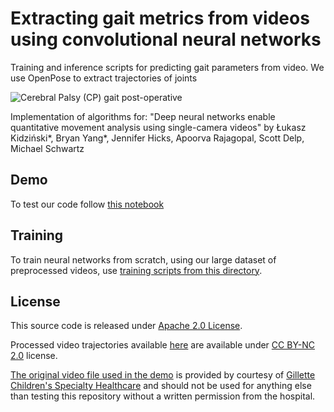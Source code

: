 # Extracting gait metrics from videos using convolutional neural networks

Training and inference scripts for predicting gait parameters from video. We use OpenPose to extract trajectories of joints

![Cerebral Palsy (CP) gait post-operative](https://health-ai.s3.amazonaws.com/static/cp-gait.gif)

Implementation of algorithms for:
"Deep neural networks enable quantitative movement analysis using single-camera videos"
by Łukasz Kidziński*, Bryan Yang*, Jennifer Hicks, Apoorva Rajagopal, Scott Delp, Michael Schwartz

## Demo

To test our code follow [this notebook](https://github.com/stanfordnmbl/mobile-gaitlab/blob/master/demo/demo.ipynb)

## Training

To train neural networks from scratch, using our large dataset of preprocessed videos, use [training scripts from this directory](https://github.com/stanfordnmbl/mobile-gaitlab/tree/master/training).

## License 

This source code is released under [Apache 2.0 License](https://github.com/stanfordnmbl/mobile-gaitlab/blob/master/LICENSE).

Processed video trajectories available [here](https://simtk.org/frs/?group_id=1918) are available under [CC BY-NC 2.0](https://creativecommons.org/licenses/by-nc/2.0/) license.

[The original video file used in the demo](https://github.com/stanfordnmbl/mobile-gaitlab/blob/master/demo/in/input.mp4) is provided by courtesy of [Gillette Children's Specialty Healthcare](https://www.gillettechildrens.org/) and should not be used for anything else than testing this repository without a written permission from the hospital.

